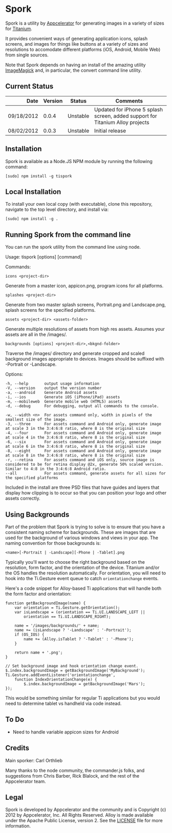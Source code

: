 Spork
=====

Spork is a utility by [Appcelerator](http://www.appcelerator.com) for generating images in a variety of sizes for [Titanium](http://www.appcelerator.com/platform).

It provides convenient ways of generating application icons, splash screens, and images for things like buttons at a variety of sizes and resolutions to accomodate different platforms (iOS, Android, Mobile Web) from single sources. 

Note that Spork depends on having an install of the amazing utility [ImageMagick](http://www.imagemagick.org) and, in particular, the convert command line utility.

Current Status
--------------

| Date | Version | Status | Comments |
| ---: | ------- | ------ | -------- |
| 09/18/2012 | 0.0.4 | Unstable | Updated for iPhone 5 splash screen, added support for Titanium Alloy projects|
| 08/02/2012 | 0.0.3 | Unstable | Initial release |

Installation
-------------

Spork is available as a Node.JS NPM module by running the following command:

	[sudo] npm install -g tispork

Local Installation
------------------

To install your own local copy (with executable), clone this repository, navigate to the top level directory, and install via:

	[sudo] npm install -g .	

Running Spork from the command line
-----------------------------------

You can run the spork utility from the command line using node.

  Usage: tispork [options] [command]

  Commands:

    icons <project-dir>
Generate from a master icon, appicon.png, program icons for all platforms. 

    splashes <project-dir>
Generate from two master splash screens, Portrait.png and Landscape.png, splash screens for the specified platforms.
    
    assets <project-dir> <assets-folder>
Generate multiple resolutions of assets from high res assets. Assumes your assets are all in the <project-dir>/images/<asset-folder>.

    backgrounds [options] <project-dir>,<bkgnd-folder>
Traverse the <project-dir>/images/<bkgnd-folder> directory and generate cropped and scaled background images appropriate to  devices. Images should be suffixed with -Portrait or -Landscape.

  Options:

    -h, --help       output usage information
    -V, --version    output the version number
    -a, --android    Generate Android assets
    -i, --ios        Generate iOS (iPhone/iPad) assets
    -m, --mobileweb  Generate mobile web (HTML5) assets
    -d, --debug      For debugging, output all commands to the console.
    
    -w, --width <n>  For assets command only, width in pixels of the smallest size of the image.
    -3, --three      For assets command and Android only, generate image at scale 3 in the 3:4:6:8 ratio, where 8 is the original size
    -4, --four       For assets command and Android only, generate image at scale 4 in the 3:4:6:8 ratio, where 8 is the original size
    -6, --six        For assets command and Android only, generate image at scale 6 in the 3:4:6:8 ratio, where 8 is the original size
    -8, --eight      For assets command and Android only, generate image at scale 8 in the 3:4:6:8 ratio, where 8 is the original size
    -r, --retina     For assets command and iOS only, source image is considered to be for retina display @2x, generate 50% scaled version. Similar to 4:8 in the 3:4:6:8 Android ratio.
    --all            For assets command, generate assets for all sizes for the specified platforms
    
Included in the install are three PSD files that have guides and layers that display how clipping is to occur so that you can position your logo and other assets correctly.

Using Backgrounds
-----------------
Part of the problem that Spork is trying to solve is to ensure that you have a consistent naming scheme for backgrounds. These are images that are used for the background of various windows and views in your app. The naming convention for those backgrounds is:

	<name>[-Portrait | -Landscape][-Phone | -Tablet].png

Typically you'll want to choose the right background based on the resolution, form factor, and the orientation of the device. Titanium and/or the OS handles the resolution automatically. For orientation, you will need to hook into the Ti.Gesture event queue to catch `orientationchange` events.

Here's a code snippet for Alloy-based Ti applications that will handle both the form factor and orientation:

    function getBackgroundImage(name) {
        var orientation = Ti.Gesture.getOrientation();
        var isLandscape = (orientation == Ti.UI.LANDSCAPE_LEFT || 
        	orientation == Ti.UI.LANDSCAPE_RIGHT);
        
        name = '/images/backgrounds/' + name;        
        name += (isLandscape ? '-Landscape' : '-Portrait');
        if (OS_IOS) {
            name += (Alloy.isTablet ? '-Tablet' : '-Phone');
        }
    
        return name + '.png';
    }
    
    // Set background image and hook orientation change event.
	$.index.backgroundImage = getBackgroundImage('MyBackground');
	Ti.Gesture.addEventListener('orientationchange', 
		function IndexOrientationChange(e) {
    		$.index.backgroundImage = getBackgroundImage('Mars');
	});

This would be something similar for regular Ti applications but you would need to determine tablet vs handheld via code instead.


To Do
-----
- Need to handle variable appicon sizes for Android

Credits
-------

Main sporker: Carl Orthlieb

Many thanks to the node community, the commander.js folks, and suggestions from Chris Barber, Rick Blalock, and the rest of the Appcelerator team.

Legal
------

Spork is developed by Appcelerator and the community and is Copyright (c) 2012 by Appcelerator, Inc. All Rights Reserved.
Alloy is made available under the Apache Public License, version 2.  See the [LICENSE](https://github.com/appcelerator/alloy/blob/master/LICENSE) file for more information.

